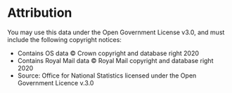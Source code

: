 # Attribution

You may use this data under the Open Government License v3.0, and must include the following copyright notices:

-   Contains OS data © Crown copyright and database right 2020
-   Contains Royal Mail data © Royal Mail copyright and database right 2020
-   Source: Office for National Statistics licensed under the Open Government Licence v.3.0

